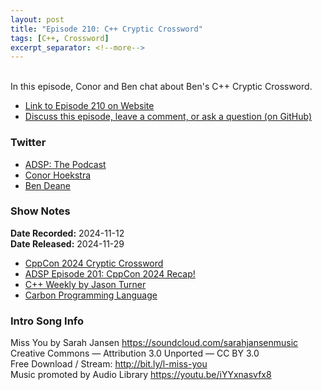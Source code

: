 ```yaml
---
layout: post
title: "Episode 210: C++ Cryptic Crossword"
tags: [C++, Crossword]
excerpt_separator: <!--more-->
---
```



<br>In this episode, Conor and Ben chat about Ben's C++ Cryptic Crossword.

<!--more-->

* [Link to Episode 210 on Website](https://adspthepodcast.com/2024/11/29/Episode-210.html)
* [Discuss this episode, leave a comment, or ask a question (on GitHub)](https://github.com/codereport/adsp2/discussions/109)

### Twitter
 
* [ADSP: The Podcast](https://twitter.com/adspthepodcast)
* [Conor Hoekstra](https://twitter.com/code_report)
* [Ben Deane](https://x.com/ben_deane)

### Show Notes

**Date Recorded:** 2024-11-12 <br>
**Date Released:** 2024-11-29

* [CppCon 2024 Cryptic Crossword](https://crosshare.org/crosswords/cy5q23aGAhbf4eBnxgHK/cppcon-2024)
* [ADSP Episode 201: CppCon 2024 Recap!](https://adspthepodcast.com/2024/09/27/Episode-201.html)
* [C++ Weekly by Jason Turner](https://www.youtube.com/channel/UCxHAlbZQNFU2LgEtiqd2Maw)
* [Carbon Programming Language](https://github.com/carbon-language/carbon-lang)

### Intro Song Info
 
Miss You by Sarah Jansen https://soundcloud.com/sarahjansenmusic<br>
Creative Commons — Attribution 3.0 Unported — CC BY 3.0<br>
Free Download / Stream: http://bit.ly/l-miss-you<br>
Music promoted by Audio Library https://youtu.be/iYYxnasvfx8<br>
